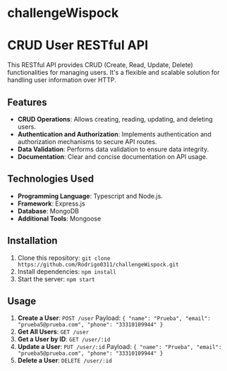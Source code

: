 # challengeWispock
# CRUD User RESTful API

This RESTful API provides CRUD (Create, Read, Update, Delete) functionalities for managing users. It's a flexible and scalable solution for handling user information over HTTP.

## Features

- **CRUD Operations**: Allows creating, reading, updating, and deleting users.
- **Authentication and Authorization**: Implements authentication and authorization mechanisms to secure API routes.
- **Data Validation**: Performs data validation to ensure data integrity.
- **Documentation**: Clear and concise documentation on API usage.

## Technologies Used

- **Programming Language**: Typescript and Node.js.
- **Framework**: Express.js
- **Database**: MongoDB
- **Additional Tools**: Mongoose

## Installation

1. Clone this repository: `git clone https://github.com/Rodrigo0311/challengeWispock.git`
2. Install dependencies: `npm install`
3. Start the server: `npm start`

## Usage

1. **Create a User**: `POST /user`
   Payload: `{
    	"name": "Prueba",
    	"email": "prueba5@prueba.com",
    	"phone": "33310109944"
    }`
3. **Get All Users**: `GET /user`
4. **Get a User by ID**: `GET /user/:id`
5. **Update a User**: `PUT /user/:id`
   Payload: `{
    	"name": "Prueba",
    	"email": "prueba5@prueba.com",
    	"phone": "33310109944"
    }`
7. **Delete a User**: `DELETE /user/:id`


